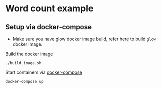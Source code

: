 # Word count example

## Setup via docker-compose
* Make sure you have glow docker image build, refer [here](https://github.com/chrislusf/glow/blob/master/README.md#docker-container) to build `glow` docker image.

Build the docker image
```
./build_image.sh
```
Start containers via [docker-compose](https://docs.docker.com/compose/)
```
docker-compose up
```
